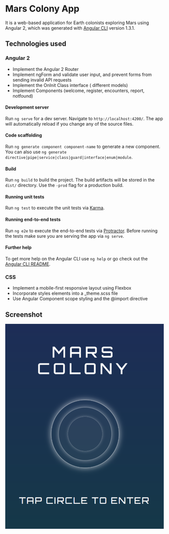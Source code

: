 # Mars Colony App
It is a web-based application for Earth colonists exploring Mars using Angular 2, which was generated with [Angular CLI](https://github.com/angular/angular-cli) version 1.3.1.

## Technologies used
### Angular 2
- Implement the Angular 2 Router
- Implement ngForm and validate user input, and prevent forms from sending invalid API requests
- Implement the OnInit Class interface ( different models)
- Implement Components (welcome, register, encounters, report, notfound)

#### Development server

Run `ng serve` for a dev server. Navigate to `http://localhost:4200/`. The app will automatically reload if you change any of the source files.

#### Code scaffolding

Run `ng generate component component-name` to generate a new component. You can also use `ng generate directive|pipe|service|class|guard|interface|enum|module`.

#### Build

Run `ng build` to build the project. The build artifacts will be stored in the `dist/` directory. Use the `-prod` flag for a production build.

#### Running unit tests

Run `ng test` to execute the unit tests via [Karma](https://karma-runner.github.io).

#### Running end-to-end tests

Run `ng e2e` to execute the end-to-end tests via [Protractor](http://www.protractortest.org/).
Before running the tests make sure you are serving the app via `ng serve`.

#### Further help

To get more help on the Angular CLI use `ng help` or go check out the [Angular CLI README](https://github.com/angular/angular-cli/blob/master/README.md).


### CSS
- Implement a mobile-first responsive layout using Flexbox
- Incorporate styles elements into a _theme.scss file
- Use Angular Component scope styling and the @import directive

## Screenshot
![Mars Colony App's welcome page](screenshots/MarsColony-screenshot.png "Mars Colony App's welcome page")
